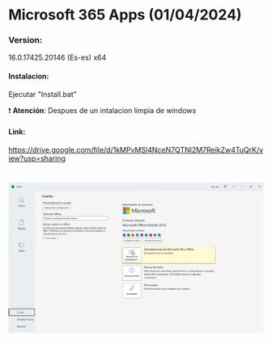 # Microsoft 365 Apps (01/04/2024)

### Version:
16.0.17425.20146 (Es-es) x64


#### Instalacion:
Ejecutar "Install.bat"

:exclamation: **Atención**: Despues de un intalacion limpia de windows

#### Link:
https://drive.google.com/file/d/1kMPvMSl4NceN7QTNl2M7ReikZw4TuQrK/view?usp=sharing

# <img src="https://github.com/wernser412/Microsoft-365-Apps/blob/main/M365.jpg">
